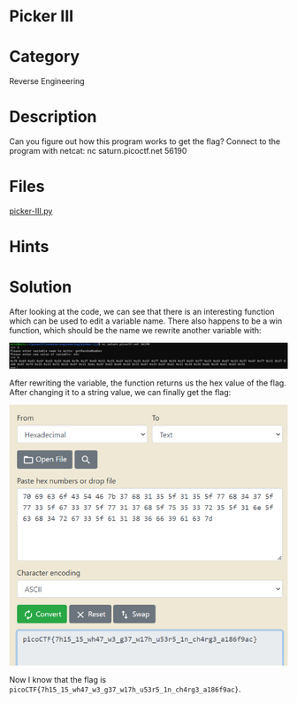 # Picker III
# Category
Reverse Engineering
# Description
Can you figure out how this program works to get the flag?
Connect to the program with netcat:
nc saturn.picoctf.net 56190
# Files
[picker-III.py](picker-III.py)
# Hints

# Solution
After looking at the code, we can see that there is an interesting function which can be used to edit a variable name. There also happens to be a win function, which should be the name we rewrite another variable with:

![alt text](image.png)

After rewriting the variable, the function returns us the hex value of the flag. After changing it to a string value, we can finally get the flag:

![alt text](image-1.png)

Now I know that the flag is `picoCTF{7h15_15_wh47_w3_g37_w17h_u53r5_1n_ch4rg3_a186f9ac}`.